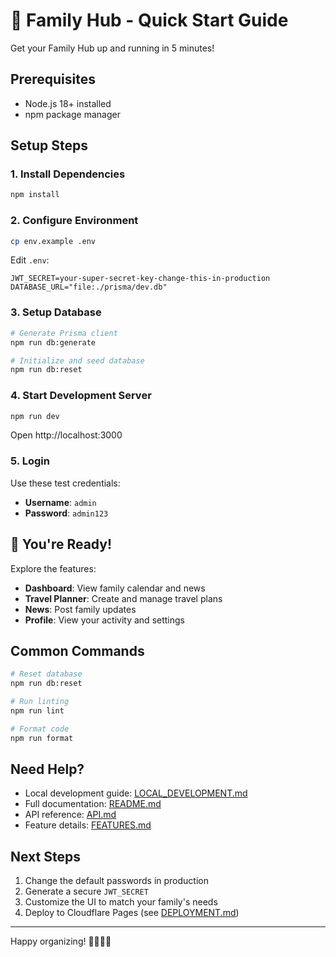 # 🚀 Family Hub - Quick Start Guide

Get your Family Hub up and running in 5 minutes!

## Prerequisites

- Node.js 18+ installed
- npm package manager

## Setup Steps

### 1. Install Dependencies

```bash
npm install
```

### 2. Configure Environment

```bash
cp env.example .env
```

Edit `.env`:

```env
JWT_SECRET=your-super-secret-key-change-this-in-production
DATABASE_URL="file:./prisma/dev.db"
```

### 3. Setup Database

```bash
# Generate Prisma client
npm run db:generate

# Initialize and seed database
npm run db:reset
```

### 4. Start Development Server

```bash
npm run dev
```

Open http://localhost:3000

### 5. Login

Use these test credentials:

- **Username**: `admin`
- **Password**: `admin123`

## 🎉 You're Ready!

Explore the features:

- **Dashboard**: View family calendar and news
- **Travel Planner**: Create and manage travel plans
- **News**: Post family updates
- **Profile**: View your activity and settings

## Common Commands

```bash
# Reset database
npm run db:reset

# Run linting
npm run lint

# Format code
npm run format
```

## Need Help?

- Local development guide: [LOCAL_DEVELOPMENT.md](./LOCAL_DEVELOPMENT.md)
- Full documentation: [README.md](./README.md)
- API reference: [API.md](./API.md)
- Feature details: [FEATURES.md](./FEATURES.md)

## Next Steps

1. Change the default passwords in production
2. Generate a secure `JWT_SECRET`
3. Customize the UI to match your family's needs
4. Deploy to Cloudflare Pages (see [DEPLOYMENT.md](./DEPLOYMENT.md))

---

Happy organizing! 👨‍👩‍👧‍👦
